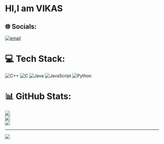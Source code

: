 # HI,I am VIKAS


## 🌐 Socials:
[![email](https://img.shields.io/badge/Email-D14836?logo=gmail&logoColor=white)](mailto:Vikas2005hp@gmail.com) 

# 💻 Tech Stack:
![C++](https://img.shields.io/badge/c++-%2300599C.svg?style=for-the-badge&logo=c%2B%2B&logoColor=white) ![C](https://img.shields.io/badge/c-%2300599C.svg?style=for-the-badge&logo=c&logoColor=white) ![Java](https://img.shields.io/badge/java-%23ED8B00.svg?style=for-the-badge&logo=openjdk&logoColor=white) ![JavaScript](https://img.shields.io/badge/javascript-%23323330.svg?style=for-the-badge&logo=javascript&logoColor=%23F7DF1E) ![Python](https://img.shields.io/badge/python-3670A0?style=for-the-badge&logo=python&logoColor=ffdd54)
# 📊 GitHub Stats:
![](https://github-readme-stats.vercel.app/api?username=Vikas-km13&theme=dark&hide_border=false&include_all_commits=false&count_private=false)<br/>
![](https://nirzak-streak-stats.vercel.app/?user=Vikas-km13&theme=dark&hide_border=false)<br/>
![](https://github-readme-stats.vercel.app/api/top-langs/?username=Vikas-km13&theme=dark&hide_border=false&include_all_commits=false&count_private=false&layout=compact)

---
[![](https://visitcount.itsvg.in/api?id=Vikas-km13&icon=0&color=1)](https://visitcount.itsvg.in)


